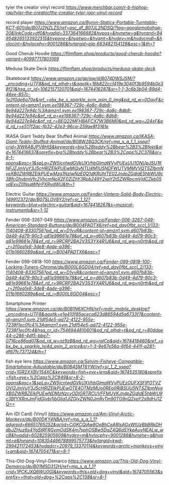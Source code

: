tyler the creator vinyl record *https://www.merchbar.com/r-b-hiphop-rap/tyler-the-creator/the-creator-tyler-igor-vinyl-record*

record player *https://www.amazon.ca/Byron-Statics-Portable-Turntable-KCT-601/dp/B07J2NZLZS/ref=asc_df_B07JL2NDSQ/?tag=googlemobshop-20&linkCode=df0&hvadid=337364166682&hvpos=&hvnetw=g&hvrand=949548265133922515&hvpone=&hvptwo=&hvqmt=&hvdev=m&hvdvcmdl=&hvlocint=&hvlocphy=9001286&hvtargid=pla-663482154128&psc=1&th=1*

Good Cherub Hoodie *https://flimflam.shop/products/good-cherub-hoodie?variant=40997717803169*

Medusa Skate Deck *https://flimflam.shop/products/medusa-skate-deck*

Skateboard *https://www.amazon.ca/gp/aw/d/B074DWSJ5M/?_encoding=UTF8&pd_rd_plhdr=t&aaxitk=16b822ccf419e3040f3b9594b0e38f21&hsa_cr_id=1062157120701&qid=1674416287&sr=1-1-3c6b3b04-89d4-46ee-857c-1e2f0de6a70e&ref_=sbx_be_s_sparkle_scm_asin_0_img&pd_rd_w=0OqyF&content-id=amzn1.sym.ee198367-729c-4a8c-8db8-9e94d227e94c%3Aamzn1.sym.ee198367-729c-4a8c-8db8-9e94d227e94c&pf_rd_p=ee198367-729c-4a8c-8db8-9e94d227e94c&pf_rd_r=BEQ22MFHBAFCX7W3B6M0&pd_rd_wg=J24xF&pd_rd_r=e517f2ac-fb32-42e3-96ca-259ae8f3161e*

IKASA Giant Teddy Bear Stuffed Animal *https://www.amazon.ca/IKASA-Giant-Teddy-Stuffed-Animal/dp/B08W28Q3CK/ref=mp_s_a_1_1_sspa?crid=3IW6ABJPV8HIS&keywords=big%2Bteddy%2Bbear%2B3%2Bfeet&qid=1674416637&sprefix=big%2Bteddy%2Bbear%2B3%2Caps%2C376&sr=8-1-spons&psc=1&spLa=ZW5jcnlwdGVkUXVhbGlmaWVyPUExUU1ONUpJSU1KNFJZJmVuY3J5cHRlZElkPUEwMjQyNTU4M1U5NDFWUTVMMVVQTSZlbmNyeXB0ZWRBZElkPUEwMzg1NzIwNzE0Q1dKRUhITE02JndpZGdldE5hbWU9c3BfcGhvbmVfc2VhcmNoX2F0ZiZhY3Rpb249Y2xpY2tSZWRpcmVjdCZkb05vdExvZ0NsaWNrPXRydWU&th=1*

Electric Guitar *https://www.amazon.ca/Fender-Vintera-Solid-Body-Electric-149912372/dp/B07SLGV8Y2/ref=sr_1_12?keywords=blue+electric+guitar&qid=1674418267&s=musical-instruments&sr=1-12*

Fender 006-3267-049 *https://www.amazon.ca/Fender-006-3267-049-American-Standard-Buttons/dp/B004PADTX6/ref=pd_day0fbt_sccl_1/133-1140408-8330756?pd_rd_w=D1vvR&content-id=amzn1.sym.d607b83b-0d49-4d79-90c3-a81e99661e78&pf_rd_p=d607b83b-0d49-4d79-90c3-a81e99661e78&pf_rd_r=9RCRP2BA2V3S3YX4R1J6&pd_rd_wg=n0rth&pd_rd_r=2f0ea1e6-3de8-4ade-a396-011b1660289a&pd_rd_i=B004PADTX6&psc=1*

Fender 099-0818-100 *https://www.amazon.ca/Fender-099-0818-100-Locking-Tuners-Chrome/dp/B000L6GD04/ref=pd_day0fbt_sccl_2/133-1140408-8330756?pd_rd_w=D1vvR&content-id=amzn1.sym.d607b83b-0d49-4d79-90c3-a81e99661e78&pf_rd_p=d607b83b-0d49-4d79-90c3-a81e99661e78&pf_rd_r=9RCRP2BA2V3S3YX4R1J6&pd_rd_wg=n0rth&pd_rd_r=2f0ea1e6-3de8-4ade-a396-011b1660289a&pd_rd_i=B000L6GD04&psc=1*

Smartphone Printer *https://www.amazon.ca/dp/B0B1N6XCHN/ref=redir_mobile_desktop?_encoding=UTF8&aaxitk=e1a410f85aceca623d86594d5a6733f7&content-id=amzn1.sym.21df54e5-ad72-4122-955e-7238f1ec0fc4%3Aamzn1.sym.21df54e5-ad72-4122-955e-7238f1ec0fc4&hsa_cr_id=7546944810601&pd_rd_plhdr=t&pd_rd_r=80ddae44-c286-4df5-bbe7-0716ce86ad07&pd_rd_w=oz9zB&pd_rd_wg=ralCp&qid=1674418460&ref_=sbx_be_s_sparkle_lsi4d_asin_2_price&sr=1-3-9e67e56a-6f64-441f-a281-df67fc737124&th=1*

fish eye lens *https://www.amazon.ca/Selvim-Fisheye-Compatible-Smartphone-Adjustable/dp/B0B4SMT6YW/ref=sr_1_2_sspa?crid=1GR2XXBV154XC&keywords=fish+eye+lens&qid=1674535180&sprefix=fish+eye+%2Caps%2C849&sr=8-2-spons&psc=1&spLa=ZW5jcnlwdGVkUXVhbGlmaWVyPUEzOUFXSFlPOTVZOVI2JmVuY3J5cHRlZElkPUEwOTE4OTMzMUo0REo0RjBSUU5NTSZlbmNyeXB0ZWRBZElkPUEwNDMzNzcyODlGRTRCUVFFMUVKJndpZGdldE5hbWU9c3BfYXRmJmFjdGlvbj1jbGlja1JlZGlyZWN0JmRvTm90TG9nQ2xpY2s9dHJ1ZQ==*

Am (Dl Card) (Vinyl) *https://www.amazon.ca/Am-Vinyl-Arctic-Monkeys/dp/B00DKY4NBA/ref=mp_s_a_1_1?adgrpid=66651765252&gclid=Cj0KCQiAw8OeBhCeARIsAGxWtUzBbBRkDHdbJZHuz6s4YgStRFRGvmOdSK4m7sphOSBw5DqZ4Q6dSYkaAuyNEALw_wcB&hvadid=602825905609&hvdev=m&hvlocphy=9001286&hvnetw=g&hvqmt=e&hvrand=10835446678899575773&hvtargid=kwd-299421172453&hydadcr=20979_13370114&keywords=arctic+monkeys+vinyl+am&qid=1674705471&sr=8-1*

This-Old-Dog-Vinyl-Demarco *https://www.amazon.ca/This-Old-Dog-Vinyl-Demarco/dp/B01MSD312H/ref=mp_s_a_1_1?crid=1PCKJXQ6WU0GI&keywords=this+old+dog+vinyl&qid=1674705563&sprefix=+that+old+dog+%2Caps%2C138&sr=8-1*
